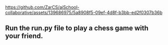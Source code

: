 

https://github.com/ZarCS/aiSchool-collaborative/assets/139686975/5a8908f5-09ef-4d8f-b3bb-ed2f0307b36b



## Run the run.py file to play a chess game with your friend. 
